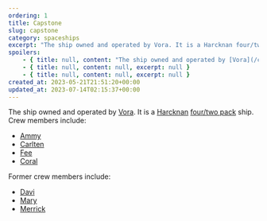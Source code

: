 ```yaml
---
ordering: 1
title: Capstone
slug: capstone
category: spaceships
excerpt: "The ship owned and operated by Vora. It is a Harcknan four/two pack ship. Crew members include:\n\n\nAm..."
spoilers:
    - { title: null, content: "The ship owned and operated by [Vora](/category/characters/vora). It is a [Harcknan](/category/organizations/harcknan) [four/two pack](/category/tech-futurism/engine-pack) ship. Crew members include:\r\n\r\n- [Ammy](/category/characters/ammy)\r\n- [Carlten](/category/characters/carlten)\r\n- [Fee](/category/characters/fee)\r\n\r\nFormer crew members include:\r\n\r\n- [Davi](/category/characters/davi)\r\n- [Mary](/category/characters/mary)\r\n- [Merrick](/category/characters/merrick)\r\n- [Coral](/category/characters/coral)", excerpt: "The ship owned and operated by Vora. It is a Harcknan four/two pack ship. Crew members include:\n\n\nAm..." }
    - { title: null, content: null, excerpt: null }
    - { title: null, content: null, excerpt: null }
created_at: 2023-05-21T21:51:20+00:00
updated_at: 2023-07-14T02:15:37+00:00
---
```

The ship owned and operated by [Vora](/category/characters/vora). It is a [Harcknan](/category/organizations/harcknan) [four/two pack](/category/tech-futurism/engine-pack) ship. Crew members include:

- [Ammy](/category/characters/ammy)
- [Carlten](/category/characters/carlten)
- [Fee](/category/characters/fee)
- [Coral](/category/characters/coral)

Former crew members include:

- [Davi](/category/characters/davi)
- [Mary](/category/characters/mary)
- [Merrick](/category/characters/merrick)
